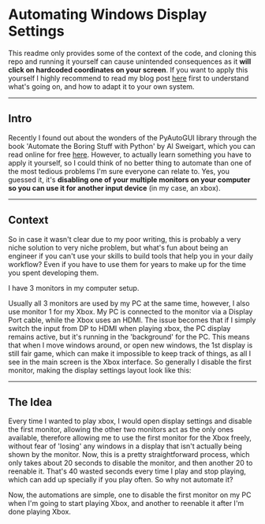 # Automating Windows Display Settings

This readme only provides some of the context of the code, and cloning this repo and running it yourself can cause unintended consequences as it **will click on hardcoded coordinates on your screen**. If you want to apply this yourself I highly recommend to read my blog post [here](https://dev.to/juanjosada/automating-windows-display-settings-1c6f) first to understand what's going on, and how to adapt it to your own system.

---

## Intro
Recently I found out about the wonders of the PyAutoGUI library through the book 'Automate the Boring Stuff with Python' by Al Sweigart, which you can read online for free [here](https://automatetheboringstuff.com/). However, to actually learn something you have to apply it yourself, so I could think of no better thing to automate than one of the most tedious problems I'm sure everyone can relate to. Yes, you guessed it, it's **disabling one of your multiple monitors on your computer so you can use it for another input device** (in my case, an xbox).

---

## Context
So in case it wasn't clear due to my poor writing, this is probably a very niche solution to very niche problem, but what's fun about being an engineer if you can't use your skills to build tools that help you in your daily workflow? Even if you have to use them for years to make up for the time you spent developing them.

I have 3 monitors in my computer setup.

Usually all 3 monitors are used by my PC at the same time, however, I also use monitor 1 for my Xbox. My PC is connected to the monitor via a Display Port cable, while the Xbox uses an HDMI. The issue becomes that if I simply switch the input from DP to HDMI when playing xbox, the PC display remains active, but it's running in the 'background' for the PC. This means that when I move windows around, or open new windows, the 1st display is still fair game, which can make it impossible to keep track of things, as all I see in the main screen is the Xbox interface. So generally I disable the first monitor, making the display settings layout look like this:

---

## The Idea
Every time I wanted to play xbox, I would open display settings and disable the first monitor, allowing the other two monitors act as the only ones available, therefore allowing me to use the first monitor for the Xbox freely, without fear of 'losing' any windows in a display that isn't actually being shown by the monitor.
Now, this is a pretty straightforward process, which only takes about 20 seconds to disable the monitor, and then another 20 to reenable it. That's 40 wasted seconds every time I play and stop playing, which can add up specially if you play often. So why not automate it?

Now, the automations are simple, one to disable the first monitor on my PC when I'm going to start playing Xbox, and another to reenable it after I'm done playing Xbox.